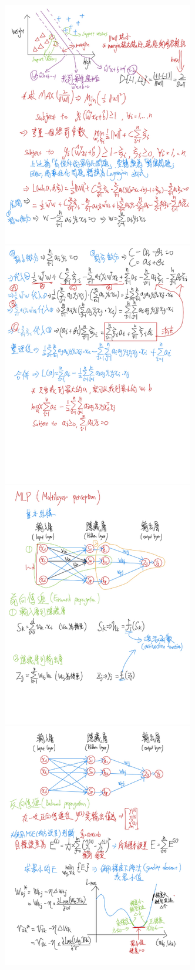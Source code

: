 ![P1](https://github.com/jerry930829/114-1-ML/blob/main/HW/HW1/Photo/ML_HW1_SVM_p1.jpg)
![P2](https://github.com/jerry930829/114-1-ML/blob/main/HW/HW1/Photo/ML_HW1_SVM_p2.jpg)
![P3](https://github.com/jerry930829/114-1-ML/blob/main/HW/HW1/Photo/ML_HW1_MLP_p1.jpg)
![P4](https://github.com/jerry930829/114-1-ML/blob/main/HW/HW1/Photo/ML_HW1_MLP_p2.jpg)
